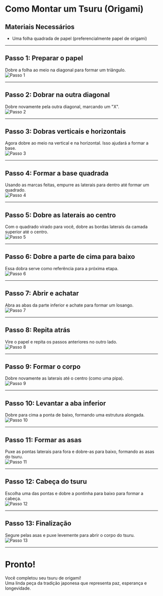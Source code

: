 # Como Montar um Tsuru (Origami)

## Materiais Necessários
- Uma folha quadrada de papel (preferencialmente papel de origami)

---

## Passo 1: Preparar o papel  
Dobre a folha ao meio na diagonal para formar um triângulo.  
![Passo 1](images/imagem%20(1).jfif)

---

## Passo 2: Dobrar na outra diagonal  
Dobre novamente pela outra diagonal, marcando um "X".  
![Passo 2](images/imagem%20(2).jfif)

---

## Passo 3: Dobras verticais e horizontais  
Agora dobre ao meio na vertical e na horizontal. Isso ajudará a formar a base.  
![Passo 3](images/imagem%20(3).jfif)

---

## Passo 4: Formar a base quadrada  
Usando as marcas feitas, empurre as laterais para dentro até formar um quadrado.  
![Passo 4](images/imagem%20(5).jfif)

---

## Passo 5: Dobre as laterais ao centro  
Com o quadrado virado para você, dobre as bordas laterais da camada superior até o centro.  
![Passo 5](images/imagem%20(7).jfif)

---

## Passo 6: Dobre a parte de cima para baixo  
Essa dobra serve como referência para a próxima etapa.  
![Passo 6](images/imagem%20(8).jfif)

---

## Passo 7: Abrir e achatar  
Abra as abas da parte inferior e achate para formar um losango.  
![Passo 7](images/imagem%20(9).jfif)

---

## Passo 8: Repita atrás  
Vire o papel e repita os passos anteriores no outro lado.  
![Passo 8](images/imagem%20(10).jfif)

---

## Passo 9: Formar o corpo  
Dobre novamente as laterais até o centro (como uma pipa).  
![Passo 9](images/imagem%20(11).jfif)

---

## Passo 10: Levantar a aba inferior  
Dobre para cima a ponta de baixo, formando uma estrutura alongada.  
![Passo 10](images/imagem%20(13).jfif)

---

## Passo 11: Formar as asas  
Puxe as pontas laterais para fora e dobre-as para baixo, formando as asas do tsuru.  
![Passo 11](images/imagem%20(21).jfif)

---

## Passo 12: Cabeça do tsuru  
Escolha uma das pontas e dobre a pontinha para baixo para formar a cabeça.  
![Passo 12](images/imagem%20(22).jfif)

---

## Passo 13: Finalização  
Segure pelas asas e puxe levemente para abrir o corpo do tsuru.  
![Passo 13](images/imagem%20(24).jfif)

---

# Pronto!
Você completou seu tsuru de origami!  
Uma linda peça da tradição japonesa que representa paz, esperança e longevidade.
